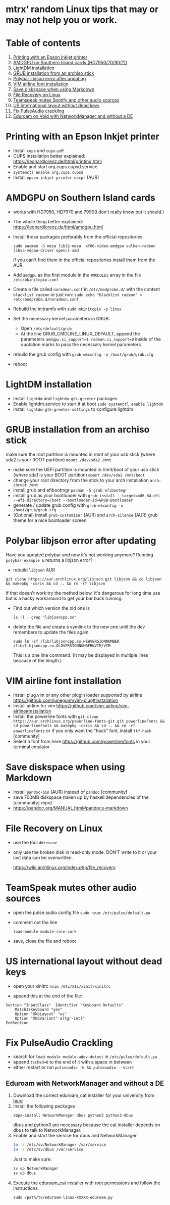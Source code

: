 # mtrx’ random Linux tips that may or may not help you or work.

# Table of contents

1. [Printing with an Epson Inkjet printer](#printing-with-an-epson-inkjet-printer)
2. [AMDGPU on Southern Island cards (HD7950/70/90(?))](#amdgpu-on-southern-island-cards)
3. [LightDM installation](#lightdm-installation)
4. [GRUB installation from an archiso stick](#grub-installation-from-an-archiso-stick)
5. [Polybar libjson error after updating](#polybar-libjson-error-after-updating)
6. [VIM airline font installation](#vim-airline-font-installation)
7. [Save diskspace when using Markdown](#save-diskspace-when-using-markdown)
8. [File Recovery on Linux](#file-recovery-on-linux)
9. [Teamspeak mutes Spotify and other audio sources](#teamspeak-mutes-other-audio-sources)
10. [US international layout without dead keys](#us-international-layout-without-dead-keys)
11. [Fix PulseAudio crackling](#fix-pulseaudio-crackling)
12. [Eduroam on Void with NetworkManager and without a DE](#eduroam-with-networkmanager-and-without-a-de)

# Printing with an Epson Inkjet printer
- Install `cups` and `cups-pdf`
- CUPS installation better explained: https://leonardlorenz.de/html/printing.html
- Enable and start org.cups.cupsd.service
- `systemctl enable org.cups.cupsd`
- Install `epson-inkjet-printer-escpr` (AUR)

# AMDGPU on Southern Island cards
- works with HD7950, HD7970 and 7990(I don't really know but it should.)
- The whole thing better explained: https://leonardlorenz.de/html/amdgpu.html
- Install those packages preferably from the official repositories:

  ` sudo pacman -S mesa lib32-mesa  xf86-video-amdgpu vulkan-radeon libva-vdpau-driver opencl-amd `

  if you can't find them in the official repositories install them from the AUR.
- Add `amdgpu` as the first module in the `#MODULES` array in the file `/etc/mkinitcpio.conf`
- Create a file called `noradeon.conf` in `/etc/modprobe.d/` with the content `blacklist radeon` or just run:
  `sudo echo "blacklist radeon" > /etc/modprobe.d/noradeon.conf `
- Rebuild the initramfs with `sudo mkinitcpio -p linux`
- Set the necessary kernel parameters in GRUB:
  - Open `/etc/default/grub`
  - At the line GRUB_CMDLINE_LINUX_DEFAULT, append the parameters
    `amdgpu.si_support=1 radeon.si_support=0`
    inside of the quotation marks to pass the necessary kernel parameters
- rebuild the grub config with 
  `grub-mkconfig -o /boot/grub/grub.cfg`
- reboot

# LightDM installation
- Install `lightdm` and `lightdm-gtk-greeter` packages
- Enable lightdm.service to start it at boot
  `sudo systemctl enable lightdm`
- Install `lightdm-gtk-greeter-settings` to configure lightdm

# GRUB installation from an archiso stick
make sure the root partition is mounted in /mnt of your usb stick
  (where sda2 is your ROOT partition)
  `mount /dev/sda2 /mnt`
- make sure the UEFI partition is mounted in /mnt/boot of your usb stick
  (where sda1 is your BOOT partition)
  `mount /dev/sda1 /mnt/boot`
- change your root directory from the stick to your arch installation
  `arch-chroot /mnt`
- install grub and efibootmgr
  `pacman -S grub efibootmgr`
- install grub as your bootloader with 
  `grub-install --target=x86_64-efi --efi-directory=/boot --bootloader-id=GRUB-Bootloader`
- generate / update grub config with 
  `grub-mkconfig -o /boot/grub/grub.cfg`
- (Optional) install `grub-customizer` (AUR) and `arch-silence` (AUR) grub theme for a nice bootloader screen

# Polybar libjson error after updating

Have you updated polybar and now it's not working anymore? Running `polybar example &` returns a libjson error?

- rebuild `libjson` AUR

`git clone https://aur.archlinux.org/libjson.git libjson && cd libjson && makepkg -csri< && cd .. && rm -rf libjson`

If that doesn't work try the method below. It's dangerous for long time use but is a hacky workaround to get your bar back running.

- Find out which version the old one is

  ` ls -l | grep "libjsoncpp.so" `

- delete the file and create a symlink to the new one until the dev remembers to update the files again.

  ` sudo ln -sf /lib/libjsoncpp.so.NEWVERSIONNUMBER /lib/libjsoncpp.so.OLDVERSIONNUMBERNVIM/VIM `

  This is a one line command. (It may be displayed in multiple lines because of the length.)

# VIM airline font installation
- Install plug.vim or any other plugin loader supported by airline https://github.com/junegunn/vim-plug#installation
- Install airline for vim https://github.com/vim-airline/vim-airline#installation
- Install the powerline fonts with
  `git clone https://aur.archlinux.org/powerline-fonts-git.git powerlineFonts && cd powerlineFonts && makepkg -csri< && cd .. && rm -rf powerlineFonts`
  or if you only want the "hack" font, install `ttf-hack` [community]
- Select a font from here https://github.com/powerline/fonts in your terminal emulator

# Save diskspace when using Markdown
- Install `pandoc-bin` (AUR) instead of `pandoc` [community]
- save 700MB diskspace (taken up by haskell dependencies of the [community] repo)
- https://pandoc.org/MANUAL.html#pandocs-markdown

# File Recovery on Linux
- use the tool `ddrescue`

- only use the broken disk in read-only mode. DON’T write to it or your lost data can be overwritten.

  https://wiki.archlinux.org/index.php/file_recovery

# TeamSpeak mutes other audio sources
- open the pulse audio config file `sudo nvim /etc/pulse/default.pa`
- comment out the line 

  `load-module module-role-cork`

- save, close the file and reboot

# US international layout without dead keys
- open your xinitrc `nvim /etc/X11/xinit/xinitrc`

- append this at the end of the file:

```
Section "InputClass"  Identifier "Keyboard Defaults"
    MatchIsKeyboard "yes"
    Option "XkbLayout" "us"
    Option "XkbVariant" altgr-intl"
EndSection
```

# Fix PulseAudio Crackling
- search for `load-module module-udev-detect` in `/etc/pulse/default.pa`
- append `tsched=0` to the end of it with a space in between
- either restart or run `pulseaudio -k && pulseaudio --start`

## Eduroam with NetworkManager and without a DE

1. Download the correct eduroam_cat installer for your university from [here](https://cat.eduroam.org/)
2. Install the following packages
    ```
    xbps-install NetworkManager dbus python3 python3-dbus
    ```
    dbus and python3 are necessary because the cat installer depends on dbus to talk to NetworkManager.
3. Enable and start the service for dbus and NetworkManager
    ```bash
    ln -s /etc/sv/NetworkManager /var/service
    ln -s /etc/sv/dbus /var/service
    ```
    Just to make sure:
    ```bash
    sv up NetworkManager
    sv up dbus
    ```
4. Execute the eduroam_cat installer with root permissions and follow the instructions.
    ```
    sudo /path/to/eduroam-linux-XXXXX-eduroam.py
    ```


